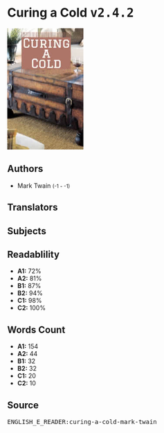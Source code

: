 # Curing a Cold <kbd>v2.4.2</kbd>

![](./cover.medium.jpg "")

## Authors


 - Mark Twain <small>(-1 - -1)</small>

## Translators



## Subjects



## Readablility


 - **A1:** 72%
 - **A2:** 81%
 - **B1:** 87%
 - **B2:** 94%
 - **C1:** 98%
 - **C2:** 100%

## Words Count


 - **A1:** 154
 - **A2:** 44
 - **B1:** 32
 - **B2:** 32
 - **C1:** 20
 - **C2:** 10

## Source


<kbd>ENGLISH_E_READER:curing-a-cold-mark-twain</kbd>
